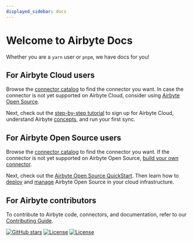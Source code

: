 ```yaml
---
displayed_sidebar: docs
---
```


# Welcome to Airbyte Docs

Whether you are a `yarn` user or `pnpm`, we have docs for you!

## For Airbyte Cloud users

Browse the [connector catalog](/integrations/) to find the connector you want. In case the connector is not yet supported on Airbyte Cloud, consider using [Airbyte Open Source](#for-airbyte-open-source-users).

Next, check out the [step-by-step tutorial](/using-airbyte/getting-started) to sign up for Airbyte Cloud, understand Airbyte [concepts](/using-airbyte/core-concepts), and run your first sync.

## For Airbyte Open Source users

Browse the [connector catalog](/integrations/) to find the connector you want. If the connector is not yet supported on Airbyte Open Source, [build your own connector](/connector-development/).

Next, check out the [Airbyte Open Source QuickStart](/quickstart/deploy-airbyte). Then learn how to [deploy](/deploying-airbyte/local-deployment) and [manage](/operator-guides/upgrading-airbyte) Airbyte Open Source in your cloud infrastructure. 

## For Airbyte contributors

To contribute to Airbyte code, connectors, and documentation, refer to our [Contributing Guide](/contributing-to-airbyte/).

[![GitHub stars](https://img.shields.io/github/stars/airbytehq/airbyte?style=social&label=Star&maxAge=2592000)](https://GitHub.com/airbytehq/airbyte/stargazers/) [![License](https://img.shields.io/static/v1?label=license&message=MIT&color=brightgreen)](https://github.com/airbytehq/airbyte/tree/a9b1c6c0420550ad5069aca66c295223e0d05e27/LICENSE/README.md) [![License](https://img.shields.io/static/v1?label=license&message=ELv2&color=brightgreen)](https://github.com/airbytehq/airbyte/tree/a9b1c6c0420550ad5069aca66c295223e0d05e27/LICENSE/README.md)

